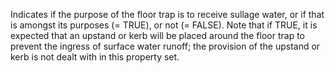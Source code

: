 ﻿Indicates if the purpose of the floor trap is to receive sullage water, or if that is amongst its purposes (= TRUE), or not (= FALSE). Note that if TRUE, it is expected that an upstand or kerb will be placed around the floor trap to prevent the ingress of surface water runoff; the provision of the upstand or kerb is not dealt with in this property set.